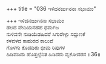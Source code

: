 +++
title = "036 ಇಳಿದನರ್ಜುನನಾ ಸಭಾಮಂ"

+++
ಇಳಿದನರ್ಜುನನಾ ಸಭಾಮಂ  
ಡಲದ ವೇದಿಯನಹಹ ಧರ್ಮಜ  
ನುಳಿವನೇ ನುಡಿಯೆಡಹಿದರೆ ಸಿಗುರೇಳ್ಗು ಸದ್ಗುಣಕೆ   
ಕಳವಳದ ಕಾಹುರದ ಕಾಲುವೆ  
ಗೊಳಗು ಕೊಡದಿರು ಭೀಮ ರಿಪುಗಳ   
ಹಿಡಿವಡಿದು ಹೊತ್ತಲ್ಲೆನಿತ ಹಿಡಿದನು ವೃಕೋದರನ    ॥36॥